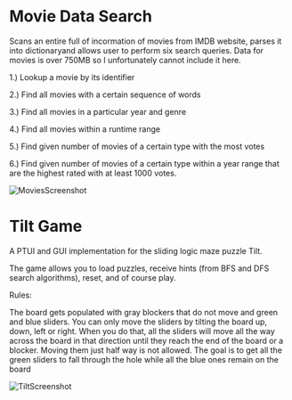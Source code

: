 # Movie Data Search
Scans an entire full of incormation of movies from IMDB website, parses it into dictionaryand allows user to perform six search queries.
Data for movies is over 750MB so I unfortunately cannot include it here.

1.) Lookup a movie by its identifier

2.) Find all movies with a certain sequence of words

3.) Find all movies in a particular year and genre

4.) Find all movies within a runtime range

5.) Find given number of movies of a certain type with the most votes

6.) Find given number of movies of a certain type within a year range that are the highest rated with at least 1000 votes.

![MoviesScreenshot](https://user-images.githubusercontent.com/94023846/211426977-fc53cd22-2307-4ab0-9aab-82ef7f072a7a.PNG)

# Tilt Game
A PTUI and GUI implementation for the sliding logic maze puzzle Tilt.

The game allows you to load puzzles, receive hints (from BFS and DFS search algorithms), reset, and of course play.

Rules:

The board gets populated with gray blockers that do not move and green and blue sliders.
You can only move the sliders by tilting the board up, down, left or right.
When you do that, all the sliders will move all the way across the board in that direction until they reach the end of the board or a blocker.
Moving them just half way is not allowed. The goal is to get all the green sliders to fall through the hole while
all the blue ones remain on the board

![TiltScreenshot](https://user-images.githubusercontent.com/94023846/211426580-31bf2214-45cf-4d75-9091-7bba207606c4.PNG)
